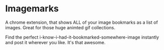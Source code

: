 Imagemarks
==========

A chrome extension, that shows ALL of your image bookmarks as a list of images. Great for those huge animted gif collections. 

Find the perfect i-know-i-had-it-bookmarked-somewhere-image instantly and post it wherever you like. It's that awesome.
